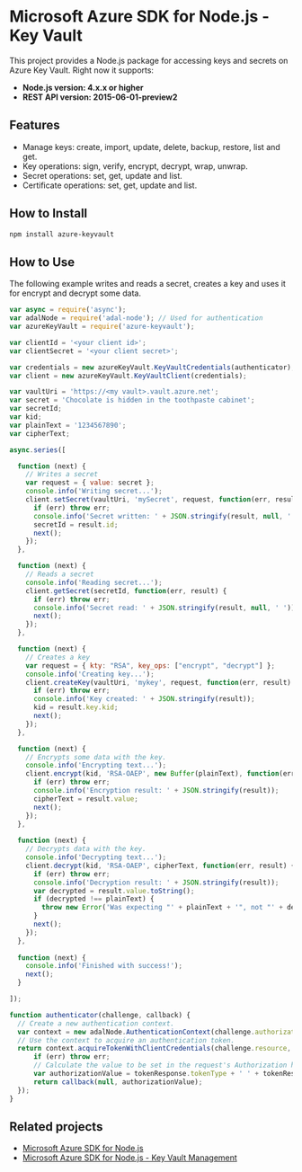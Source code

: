 # Microsoft Azure SDK for Node.js - Key Vault

This project provides a Node.js package for accessing keys and secrets on Azure Key Vault. Right now it supports:
- **Node.js version: 4.x.x or higher**
- **REST API version: 2015-06-01-preview2**

## Features

- Manage keys: create, import, update, delete, backup, restore, list and get.
- Key operations: sign, verify, encrypt, decrypt, wrap, unwrap.
- Secret operations: set, get, update and list.
- Certificate operations: set, get, update and list.

## How to Install

```bash
npm install azure-keyvault
```

## How to Use

The following example writes and reads a secret, creates a key and uses it for encrypt and decrypt some data.

```javascript
var async = require('async');
var adalNode = require('adal-node'); // Used for authentication
var azureKeyVault = require('azure-keyvault');

var clientId = '<your client id>';
var clientSecret = '<your client secret>';

var credentials = new azureKeyVault.KeyVaultCredentials(authenticator);
var client = new azureKeyVault.KeyVaultClient(credentials);

var vaultUri = 'https://<my vault>.vault.azure.net';
var secret = 'Chocolate is hidden in the toothpaste cabinet';
var secretId;
var kid;
var plainText = '1234567890';
var cipherText;

async.series([  

  function (next) {
    // Writes a secret
    var request = { value: secret };
    console.info('Writing secret...');
    client.setSecret(vaultUri, 'mySecret', request, function(err, result) {
      if (err) throw err;
      console.info('Secret written: ' + JSON.stringify(result, null, ' '));
      secretId = result.id;
      next();
    });
  },

  function (next) {
    // Reads a secret
    console.info('Reading secret...');
    client.getSecret(secretId, function(err, result) {
      if (err) throw err;
      console.info('Secret read: ' + JSON.stringify(result, null, ' '));
      next();
    });
  },

  function (next) {
    // Creates a key
    var request = { kty: "RSA", key_ops: ["encrypt", "decrypt"] };
    console.info('Creating key...');
    client.createKey(vaultUri, 'mykey', request, function(err, result) {
      if (err) throw err;
      console.info('Key created: ' + JSON.stringify(result));
      kid = result.key.kid;
      next();
    });
  },

  function (next) {
    // Encrypts some data with the key.
    console.info('Encrypting text...');
    client.encrypt(kid, 'RSA-OAEP', new Buffer(plainText), function(err, result) {
      if (err) throw err;
      console.info('Encryption result: ' + JSON.stringify(result));
      cipherText = result.value;
      next();
    });
  },
  
  function (next) {
    // Decrypts data with the key.
    console.info('Decrypting text...');
    client.decrypt(kid, 'RSA-OAEP', cipherText, function(err, result) {
      if (err) throw err;
      console.info('Decryption result: ' + JSON.stringify(result));
      var decrypted = result.value.toString();
      if (decrypted !== plainText) {
        throw new Error('Was expecting "' + plainText + '", not "' + decrypted + '".');
      }
      next();
    });
  },
  
  function (next) {
    console.info('Finished with success!');
    next();
  }

]);

function authenticator(challenge, callback) {
  // Create a new authentication context.
  var context = new adalNode.AuthenticationContext(challenge.authorization);
  // Use the context to acquire an authentication token.
  return context.acquireTokenWithClientCredentials(challenge.resource, clientId, clientSecret, function(err, tokenResponse) {
      if (err) throw err;
      // Calculate the value to be set in the request's Authorization header and resume the call.
      var authorizationValue = tokenResponse.tokenType + ' ' + tokenResponse.accessToken;
      return callback(null, authorizationValue);
  });
}
```

## Related projects

- [Microsoft Azure SDK for Node.js](https://github.com/azure/azure-sdk-for-node)
- [Microsoft Azure SDK for Node.js - Key Vault Management](https://github.com/Azure/azure-sdk-for-node/tree/master/lib/services/keyVault)
